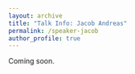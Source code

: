 ```yaml
---
layout: archive
title: "Talk Info: Jacob Andreas"
permalink: /speaker-jacob
author_profile: true
---
```


Coming soon.